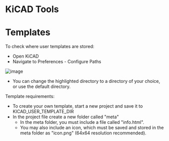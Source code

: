 # KiCAD Tools

# Templates

To check where user templates are stored:
- Open KiCAD
- Navigate to Preferences - Configure Paths

![image](https://github.com/user-attachments/assets/3f2e05c1-8fe5-4eaf-a2c1-ee2d19f9c952)
- You can change the highlighted directory to a directory of your choice, or use the default directory.

Template requirements:
- To create your own template, start a new project and save it to KICAD_USER_TEMPLATE_DIR
- In the project file create a new folder called "meta"
    - In the meta folder, you must include a file called "info.html".
    - You may also include an icon, which must be saved and stored in the meta folder as "icon.png" (64x64 resolution recommended).
